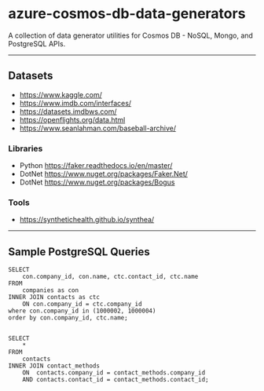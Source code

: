 # azure-cosmos-db-data-generators

A collection of data generator utilities for Cosmos DB - NoSQL, Mongo, and PostgreSQL APIs.

---

## Datasets

- https://www.kaggle.com/
- https://www.imdb.com/interfaces/
- https://datasets.imdbws.com/
- https://openflights.org/data.html
- https://www.seanlahman.com/baseball-archive/

### Libraries

- Python https://faker.readthedocs.io/en/master/
- DotNet https://www.nuget.org/packages/Faker.Net/
- DotNet https://www.nuget.org/packages/Bogus

### Tools

- https://synthetichealth.github.io/synthea/


---

## Sample PostgreSQL Queries

```
SELECT
    con.company_id, con.name, ctc.contact_id, ctc.name
FROM
    companies as con
INNER JOIN contacts as ctc
    ON con.company_id = ctc.company_id
where con.company_id in (1000002, 1000004)
order by con.company_id, ctc.name;
```

```

SELECT
    *
FROM
    contacts
INNER JOIN contact_methods
    ON  contacts.company_id = contact_methods.company_id
    AND contacts.contact_id = contact_methods.contact_id;
```